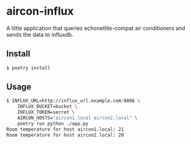 # aircon-influx

A little application that queries echonetlite-compat air conditioners and sends the data to influxdb.

## Install

```bash
$ poetry install
```

## Usage

```bash
$ INFLUX_URL=http://influx_url.example.com:8086 \
    INFLUX_BUCKET=bucket \
    INFLUX_TOKEN=secret \
    AIRCON_HOSTS="aircon1.local aircon2.local" \
    poetry run python ./app.py
Room temperature for host aircon1.local: 21
Room temperature for host aircon2.local: 20
```
